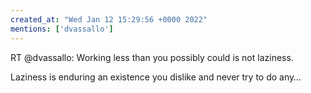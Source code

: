 ```yaml
---
created_at: "Wed Jan 12 15:29:56 +0000 2022"
mentions: ['dvassallo']
---
```


RT @dvassallo: Working less than you possibly could is not laziness.

Laziness is enduring an existence you dislike and never try to do any…